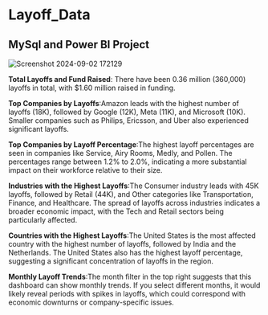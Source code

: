 # Layoff_Data
## MySql and Power BI Project  

![Screenshot 2024-09-02 172129](https://github.com/user-attachments/assets/1d0a8563-ae5a-4f13-9cad-2c76cc27217d)  

**Total Layoffs and Fund Raised**: There have been 0.36 million (360,000) layoffs in total, with $1.60 million raised in funding.  

**Top Companies by Layoffs**:Amazon leads with the highest number of layoffs (18K), followed by Google (12K), Meta (11K), and Microsoft (10K).
Smaller companies such as Philips, Ericsson, and Uber also experienced significant layoffs.  

**Top Companies by Layoff Percentage**:The highest layoff percentages are seen in companies like Service, Airy Rooms, Medly, and Pollen.
The percentages range between 1.2% to 2.0%, indicating a more substantial impact on their workforce relative to their size.  

**Industries with the Highest Layoffs**:The Consumer industry leads with 45K layoffs, followed by Retail (44K), and Other categories like Transportation, Finance, and Healthcare.
The spread of layoffs across industries indicates a broader economic impact, with the Tech and Retail sectors being particularly affected.  

**Countries with the Highest Layoffs**:The United States is the most affected country with the highest number of layoffs, followed by India and the Netherlands.
The United States also has the highest layoff percentage, suggesting a significant concentration of layoffs in the region.  

**Monthly Layoff Trends**:The month filter in the top right suggests that this dashboard can show monthly trends. If you select different months, it would likely reveal periods with spikes in layoffs, which could correspond with economic downturns or company-specific issues.

